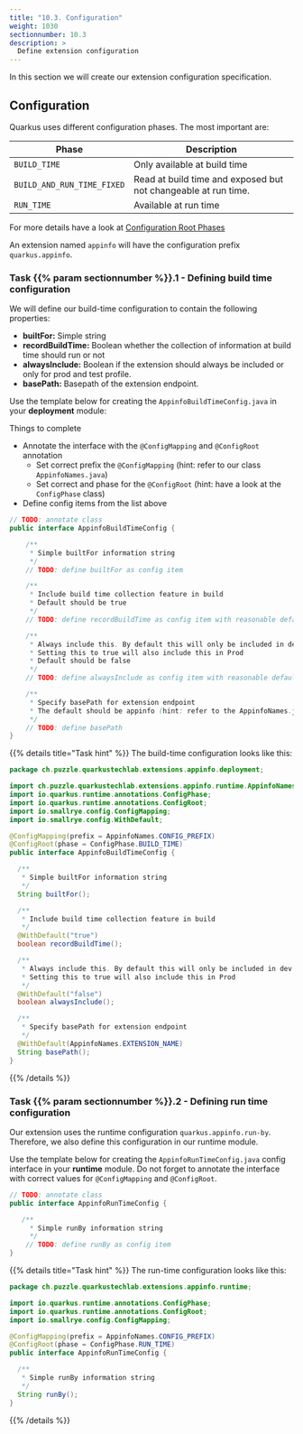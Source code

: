```yaml
---
title: "10.3. Configuration"
weight: 1030
sectionnumber: 10.3
description: >
  Define extension configuration
---
```


In this section we will create our extension configuration specification.


## Configuration

Quarkus uses different configuration phases. The most important are:

Phase                         | Description
------------------------------|--------------------------------------------
`BUILD_TIME`                  | Only available at build time
`BUILD_AND_RUN_TIME_FIXED`    | Read at build time and exposed but not changeable at run time.
`RUN_TIME`                    | Available at run time

For more details have a look at [Configuration Root Phases](https://quarkus.io/guides/writing-extensions#configuration-root-phases)

An extension named `appinfo` will have the configuration prefix `quarkus.appinfo`.


### Task {{% param sectionnumber %}}.1 - Defining build time configuration

We will define our build-time configuration to contain the following properties:

* **builtFor:** Simple string
* **recordBuildTime:** Boolean whether the collection of information at build time should run or not
* **alwaysInclude:** Boolean if the extension should always be included or only for prod and test profile.
* **basePath:** Basepath of the extension endpoint.

Use the template below for creating the `AppinfoBuildTimeConfig.java` in your **deployment** module:

Things to complete

* Annotate the interface with the `@ConfigMapping` and `@ConfigRoot` annotation
  * Set correct prefix the `@ConfigMapping` (hint: refer to our class `AppinfoNames.java`)
  * Set correct and phase for the `@ConfigRoot` (hint: have a look at the `ConfigPhase` class)
* Define config items from the list above

```java
// TODO: annotate class
public interface AppinfoBuildTimeConfig {

    /**
     * Simple builtFor information string
     */
    // TODO: define builtFor as config item

    /**
     * Include build time collection feature in build
     * Default should be true
     */
    // TODO: define recordBuildTime as config item with reasonable default

    /**
     * Always include this. By default this will only be included in dev and test.
     * Setting this to true will also include this in Prod
     * Default should be false
     */
    // TODO: define alwaysInclude as config item with reasonable default

    /**
     * Specify basePath for extension endpoint
     * The default should be appinfo (hint: refer to the AppinfoNames.java class)
     */
    // TODO: define basePath
}
```

{{% details title="Task hint" %}}
The build-time configuration looks like this:

```java
package ch.puzzle.quarkustechlab.extensions.appinfo.deployment;

import ch.puzzle.quarkustechlab.extensions.appinfo.runtime.AppinfoNames;
import io.quarkus.runtime.annotations.ConfigPhase;
import io.quarkus.runtime.annotations.ConfigRoot;
import io.smallrye.config.ConfigMapping;
import io.smallrye.config.WithDefault;

@ConfigMapping(prefix = AppinfoNames.CONFIG_PREFIX)
@ConfigRoot(phase = ConfigPhase.BUILD_TIME)
public interface AppinfoBuildTimeConfig {

  /**
   * Simple builtFor information string
   */
  String builtFor();

  /**
   * Include build time collection feature in build
   */
  @WithDefault("true")
  boolean recordBuildTime();

  /**
   * Always include this. By default this will only be included in dev and test.
   * Setting this to true will also include this in Prod
   */
  @WithDefault("false")
  boolean alwaysInclude();

  /**
   * Specify basePath for extension endpoint
   */
  @WithDefault(AppinfoNames.EXTENSION_NAME)
  String basePath();
}
```
{{% /details %}}


### Task {{% param sectionnumber %}}.2 - Defining run time configuration

Our extension uses the runtime configuration `quarkus.appinfo.run-by`. Therefore, we also define this configuration
in our runtime module.

Use the template below for creating the `AppinfoRunTimeConfig.java` config interface in your **runtime** module. Do not
forget to annotate the interface with correct values for `@ConfigMapping` and `@ConfigRoot`.

```java
// TODO: annotate class
public interface AppinfoRunTimeConfig {

   /**
     * Simple runBy information string
     */
    // TODO: define runBy as config item
}
```


{{% details title="Task hint" %}}
The run-time configuration looks like this:

```java
package ch.puzzle.quarkustechlab.extensions.appinfo.runtime;

import io.quarkus.runtime.annotations.ConfigPhase;
import io.quarkus.runtime.annotations.ConfigRoot;
import io.smallrye.config.ConfigMapping;

@ConfigMapping(prefix = AppinfoNames.CONFIG_PREFIX)
@ConfigRoot(phase = ConfigPhase.RUN_TIME)
public interface AppinfoRunTimeConfig {

  /**
   * Simple runBy information string
   */
  String runBy();
}

```
{{% /details %}}
